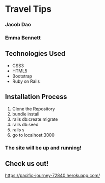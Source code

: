 # Travel Tips
### Jacob Dao
### Emma Bennett

## Technologies Used
* CSS3
* HTML5
* Bootstrap
* Ruby on Rails

## Installation Process
1. Clone the Repository
2. bundle install
3. rails db:create:migrate
4. rails db:seed
5. rails s
6. go to localhost:3000

### The site will be up and running!

## Check us out!
https://pacific-journey-72840.herokuapp.com/
